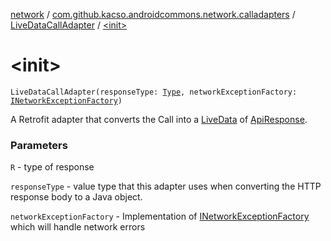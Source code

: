 [network](../../index.md) / [com.github.kacso.androidcommons.network.calladapters](../index.md) / [LiveDataCallAdapter](index.md) / [&lt;init&gt;](./-init-.md)

# &lt;init&gt;

`LiveDataCallAdapter(responseType: `[`Type`](http://docs.oracle.com/javase/8/docs/api/java/lang/reflect/Type.html)`, networkExceptionFactory: `[`INetworkExceptionFactory`](../../com.github.kacso.androidcommons.network.factories/-i-network-exception-factory/index.md)`)`

A Retrofit adapter that converts the Call into a [LiveData](#) of [ApiResponse](../../com.github.kacso.androidcommons.network.models/-api-response/index.md).

### Parameters

`R` - type of response

`responseType` - value type that this adapter uses when converting the HTTP response body to a Java
    object.

`networkExceptionFactory` - Implementation of [INetworkExceptionFactory](../../com.github.kacso.androidcommons.network.factories/-i-network-exception-factory/index.md) which will handle network errors